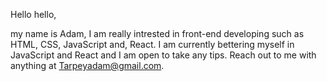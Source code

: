Hello hello,

my name is Adam, I am really intrested in front-end developing such as HTML, CSS, JavaScript and, React.
I am currently bettering myself in JavaScript and React and I am open to take any tips.
Reach out to me with anything at Tarpeyadam@gmail.com.

